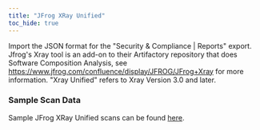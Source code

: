 ```yaml
---
title: "JFrog XRay Unified"
toc_hide: true
---
```

Import the JSON format for the \"Security & Compliance | Reports\" export. Jfrog's Xray tool is an add-on to their Artifactory repository that does Software Composition Analysis, see https://www.jfrog.com/confluence/display/JFROG/JFrog+Xray for more information. \"Xray Unified\" refers to Xray Version 3.0 and later.

### Sample Scan Data
Sample JFrog XRay Unified scans can be found [here](https://github.com/DefectDojo/django-DefectDojo/tree/master/unittests/scans/jfrog_xray_unified).